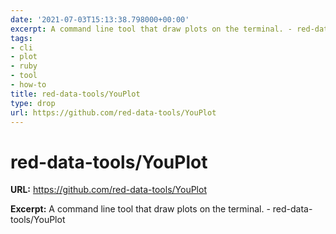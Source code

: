 ```yaml
---
date: '2021-07-03T15:13:38.798000+00:00'
excerpt: A command line tool that draw plots on the terminal. - red-data-tools/YouPlot
tags:
- cli
- plot
- ruby
- tool
- how-to
title: red-data-tools/YouPlot
type: drop
url: https://github.com/red-data-tools/YouPlot
---
```


# red-data-tools/YouPlot

**URL:** https://github.com/red-data-tools/YouPlot

**Excerpt:** A command line tool that draw plots on the terminal. - red-data-tools/YouPlot
